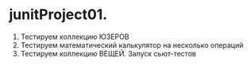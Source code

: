 # junitProject01.
1) Тестируем коллекцию ЮЗЕРОВ
2) Тестируем математический калькулятор на несколько операций
3) Тестируем коллекцию ВЕЩЕЙ. Запуск сьют-тестов
